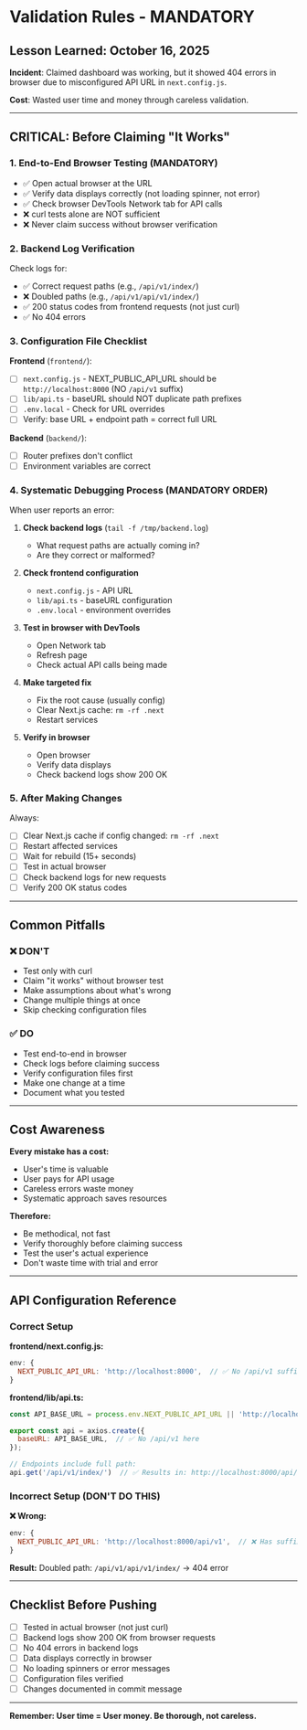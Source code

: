 # Validation Rules - MANDATORY

## Lesson Learned: October 16, 2025

**Incident**: Claimed dashboard was working, but it showed 404 errors in browser due to misconfigured API URL in `next.config.js`.

**Cost**: Wasted user time and money through careless validation.

---

## CRITICAL: Before Claiming "It Works"

### 1. End-to-End Browser Testing (MANDATORY)
- ✅ Open actual browser at the URL
- ✅ Verify data displays correctly (not loading spinner, not error)
- ✅ Check browser DevTools Network tab for API calls
- ❌ curl tests alone are NOT sufficient
- ❌ Never claim success without browser verification

### 2. Backend Log Verification
Check logs for:
- ✅ Correct request paths (e.g., `/api/v1/index/`)
- ❌ Doubled paths (e.g., `/api/v1/api/v1/index/`)
- ✅ 200 status codes from frontend requests (not just curl)
- ✅ No 404 errors

### 3. Configuration File Checklist

**Frontend** (`frontend/`):
- [ ] `next.config.js` - NEXT_PUBLIC_API_URL should be `http://localhost:8000` (NO `/api/v1` suffix)
- [ ] `lib/api.ts` - baseURL should NOT duplicate path prefixes
- [ ] `.env.local` - Check for URL overrides
- [ ] Verify: base URL + endpoint path = correct full URL

**Backend** (`backend/`):
- [ ] Router prefixes don't conflict
- [ ] Environment variables are correct

### 4. Systematic Debugging Process (MANDATORY ORDER)

When user reports an error:

1. **Check backend logs** (`tail -f /tmp/backend.log`)
   - What request paths are actually coming in?
   - Are they correct or malformed?

2. **Check frontend configuration**
   - `next.config.js` - API URL
   - `lib/api.ts` - baseURL configuration
   - `.env.local` - environment overrides

3. **Test in browser with DevTools**
   - Open Network tab
   - Refresh page
   - Check actual API calls being made

4. **Make targeted fix**
   - Fix the root cause (usually config)
   - Clear Next.js cache: `rm -rf .next`
   - Restart services

5. **Verify in browser**
   - Open browser
   - Verify data displays
   - Check backend logs show 200 OK

### 5. After Making Changes

Always:
- [ ] Clear Next.js cache if config changed: `rm -rf .next`
- [ ] Restart affected services
- [ ] Wait for rebuild (15+ seconds)
- [ ] Test in actual browser
- [ ] Check backend logs for new requests
- [ ] Verify 200 OK status codes

---

## Common Pitfalls

### ❌ DON'T
- Test only with curl
- Claim "it works" without browser test
- Make assumptions about what's wrong
- Change multiple things at once
- Skip checking configuration files

### ✅ DO
- Test end-to-end in browser
- Check logs before claiming success
- Verify configuration files first
- Make one change at a time
- Document what you tested

---

## Cost Awareness

**Every mistake has a cost:**
- User's time is valuable
- User pays for API usage
- Careless errors waste money
- Systematic approach saves resources

**Therefore:**
- Be methodical, not fast
- Verify thoroughly before claiming success
- Test the user's actual experience
- Don't waste time with trial and error

---

## API Configuration Reference

### Correct Setup

**frontend/next.config.js:**
```javascript
env: {
  NEXT_PUBLIC_API_URL: 'http://localhost:8000',  // ✅ No /api/v1 suffix
}
```

**frontend/lib/api.ts:**
```javascript
const API_BASE_URL = process.env.NEXT_PUBLIC_API_URL || 'http://localhost:8000';

export const api = axios.create({
  baseURL: API_BASE_URL,  // ✅ No /api/v1 here
});

// Endpoints include full path:
api.get('/api/v1/index/')  // ✅ Results in: http://localhost:8000/api/v1/index/
```

### Incorrect Setup (DON'T DO THIS)

**❌ Wrong:**
```javascript
env: {
  NEXT_PUBLIC_API_URL: 'http://localhost:8000/api/v1',  // ❌ Has suffix
}
```

**Result:** Doubled path: `/api/v1/api/v1/index/` → 404 error

---

## Checklist Before Pushing

- [ ] Tested in actual browser (not just curl)
- [ ] Backend logs show 200 OK from browser requests
- [ ] No 404 errors in backend logs
- [ ] Data displays correctly in browser
- [ ] No loading spinners or error messages
- [ ] Configuration files verified
- [ ] Changes documented in commit message

---

**Remember: User time = User money. Be thorough, not careless.**

